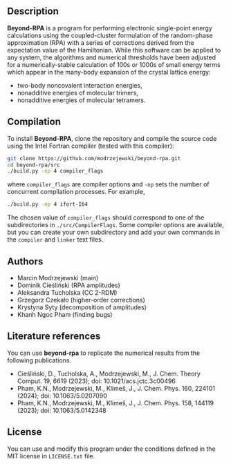 ## Description

**Beyond-RPA** is a program for performing electronic single-point energy calculations using
the coupled-cluster formulation of the random-phase approximation (RPA) with a series
of corrections derived from the expectation value of the Hamiltonian. While this software can
be applied to any system, the algorithms and numerical thresholds have been adjusted for a
numerically-stable calculation of 100s or 1000s of small energy terms which appear in the
many-body expansion of the crystal lattice energy:
* two-body noncovalent interaction energies,
* nonadditive energies of molecular trimers,
* nonadditive energies of molecular tetramers.

## Compilation

To install **Beyond-RPA**, clone the repository and compile the source code using the Intel Fortran compiler (tested with this compiler):

```bash
git clone https://github.com/modrzejewski/beyond-rpa.git
cd beyond-rpa/src
./build.py -np 4 compiler_flags
```
where `compiler_flags` are compiler options and `-np` sets the number of concurrent compilation processes. For example,
```bash
./build.py -np 4 ifort-I64
```
The chosen value of `compiler_flags` should correspond to one of the subdirectories in `./src/CompilerFlags`.
Some compiler options are available, but you can create your own subdirectory and add your own commands in the 
`compiler` and `linker` text files.

## Authors
* Marcin Modrzejewski (main)
* Dominik Cieśliński (RPA amplitudes)
* Aleksandra Tucholska (CC 2-RDM)
* Grzegorz Czekało (higher-order corrections)
* Krystyna Syty (decomposition of amplitudes)
* Khanh Ngoc Pham (finding bugs)
   
## Literature references
You can use **beyond-rpa** to replicate the numerical results from the following publications.
* Cieśliński, D., Tucholska, A., Modrzejewski, M., J. Chem. Theory Comput. 19, 6619 (2023); doi: 10.1021/acs.jctc.3c00496
* Pham, K.N., Modrzejewski, M., Klimeš, J., J. Chem. Phys. 160, 224101 (2024); doi: 10.1063/5.0207090
* Pham, K.N., Modrzejewski, M., Klimeš, J., J. Chem. Phys. 158, 144119 (2023); doi: 10.1063/5.0142348

## License
You can use and modify this program under the conditions defined in the MIT license in `LICENSE.txt` file.
